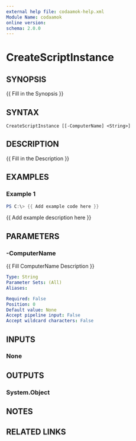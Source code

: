 ```yaml
---
external help file: codaamok-help.xml
Module Name: codaamok
online version:
schema: 2.0.0
---
```


# CreateScriptInstance

## SYNOPSIS
{{ Fill in the Synopsis }}

## SYNTAX

```
CreateScriptInstance [[-ComputerName] <String>]
```

## DESCRIPTION
{{ Fill in the Description }}

## EXAMPLES

### Example 1
```powershell
PS C:\> {{ Add example code here }}
```

{{ Add example description here }}

## PARAMETERS

### -ComputerName
{{ Fill ComputerName Description }}

```yaml
Type: String
Parameter Sets: (All)
Aliases:

Required: False
Position: 0
Default value: None
Accept pipeline input: False
Accept wildcard characters: False
```

## INPUTS

### None

## OUTPUTS

### System.Object
## NOTES

## RELATED LINKS
